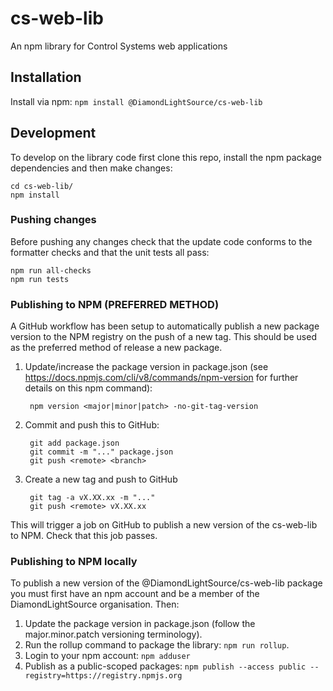 # cs-web-lib
An npm library for Control Systems web applications

## Installation
Install via npm:
    `npm install @DiamondLightSource/cs-web-lib`
    
## Development
To develop on the library code first clone this repo, install the npm package dependencies and then make changes:

    cd cs-web-lib/
    npm install

### Pushing changes
Before pushing any changes check that the update code conforms to the formatter checks and that the unit tests all pass:

    npm run all-checks
    npm run tests
    
### Publishing to NPM (PREFERRED METHOD)
A GitHub workflow has been setup to automatically publish a new package version to the NPM registry on the push of a new tag. This should be used as the preferred method of release a new package.
1. Update/increase the package version in package.json (see https://docs.npmjs.com/cli/v8/commands/npm-version for further details on this npm command):

        npm version <major|minor|patch> -no-git-tag-version
2. Commit and push this to GitHub:

        git add package.json
        git commit -m "..." package.json
        git push <remote> <branch>
3. Create a new tag and push to GitHub

        git tag -a vX.XX.xx -m "..."
        git push <remote> vX.XX.xx 
This will trigger a job on GitHub to publish a new version of the cs-web-lib to NPM. Check that this job passes.

### Publishing to NPM locally
To publish a new version of the @DiamondLightSource/cs-web-lib package you must first have an npm account and be a member of the DiamondLightSource organisation. Then:
1. Update the package version in package.json (follow the major.minor.patch versioning terminology).
2. Run the rollup command to package the library: `npm run rollup`.
3. Login to your npm account: `npm adduser`
4. Publish as a public-scoped packages: `npm publish --access public --registry=https://registry.npmjs.org`
